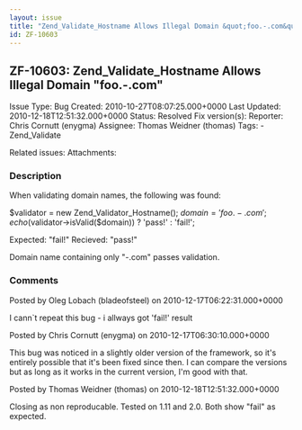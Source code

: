 ```yaml
---
layout: issue
title: "Zend_Validate_Hostname Allows Illegal Domain &quot;foo.-.com&quot;"
id: ZF-10603
---
```


ZF-10603: Zend\_Validate\_Hostname Allows Illegal Domain "foo.-.com"
--------------------------------------------------------------------

 Issue Type: Bug Created: 2010-10-27T08:07:25.000+0000 Last Updated: 2010-12-18T12:51:32.000+0000 Status: Resolved Fix version(s): 
 Reporter:  Chris Cornutt (enygma)  Assignee:  Thomas Weidner (thomas)  Tags: - Zend\_Validate
 
 Related issues: 
 Attachments: 
### Description

When validating domain names, the following was found:

$validator = new Zend\_Validator\_Hostname(); $domain='foo.-.com'; echo ($validator->isValid($domain)) ? 'pass!' : 'fail!';

Expected: "fail!" Recieved: "pass!"

Domain name containing only "-.com" passes validation.

 

 

### Comments

Posted by Oleg Lobach (bladeofsteel) on 2010-12-17T06:22:31.000+0000

I cann`t repeat this bug - i allways got 'fail!' result

 

 

Posted by Chris Cornutt (enygma) on 2010-12-17T06:30:10.000+0000

This bug was noticed in a slightly older version of the framework, so it's entirely possible that it's been fixed since then. I can compare the versions but as long as it works in the current version, I'm good with that.

 

 

Posted by Thomas Weidner (thomas) on 2010-12-18T12:51:32.000+0000

Closing as non reproducable. Tested on 1.11 and 2.0. Both show "fail" as expected.

 

 
